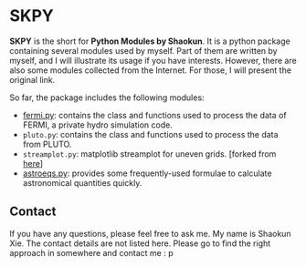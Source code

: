 # SKPY

**SKPY** is the short for **Python Modules by Shaokun**. It is a python package containing several modules used by myself. Part of them are written by myself, and I will illustrate its usage if you have interests. However, there are also some modules collected from the Internet. For those, I will present the original link.

So far, the package includes the following modules:
* [fermi.py](fermi): contains the class and functions used to process the data of FERMI, a private hydro simulation code.
* `pluto.py`: contains the class and functions used to process the data from PLUTO.
* `streamplot.py`: matplotlib streamplot for uneven grids. [forked from [here](https://github.com/tomflannaghan/matplotlib/blob/streamplot-real-space-integrate/lib/matplotlib/streamplot.py)]
* [astroeqs.py](astroeqs): provides some frequently-used formulae to calculate astronomical quantities quickly.

## Contact
If you have any questions, please feel free to ask me. My name is Shaokun Xie. The contact details are not listed here. Please go to find the right approach in somewhere and contact me : p
